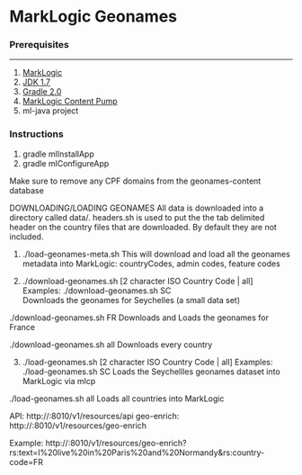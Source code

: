 MarkLogic Geonames
==========

### Prerequisites
--------
1. [MarkLogic](http://developer.marklogic.com/products)
2. [JDK 1.7](http://www.oracle.com/technetwork/java/javase/downloads/jdk7-downloads-1880260.html) 
3. [Gradle 2.0](http://www.gradle.org/downloads)
4. [MarkLogic Content Pump](http://developer.marklogic.com/products)
4. ml-java project

### Instructions
1. gradle mlInstallApp
2. gradle mlConfigureApp

Make sure to remove any CPF domains from the geonames-content database

DOWNLOADING/LOADING GEONAMES
All data is downloaded into a directory called data/.
headers.sh is used to put the the tab delimited header on the country files that are downloaded.  By default they are not included.  

1) ./load-geonames-meta.sh
This will download and load all the geonames metadata into MarkLogic: countryCodes, admin codes, feature codes

2) ./download-geonames.sh [2 character ISO Country Code | all]
Examples: 
./download-geonames.sh SC  
Downloads the geonames for Seychelles (a small data set)

./download-geonames.sh FR
Downloads and Loads the geonames for France

./download-geonames.sh all
Downloads every country

3) ./load-geonames.sh [2 character ISO Country Code | all]
Examples:
./load-geonames.sh SC 
Loads the Seychellles geonames dataset into MarkLogic via mlcp

./load-geonames.sh all
Loads all countries into MarkLogic


API: http://<HOST>:8010/v1/resources/api
geo-enrich: http://<host>:8010/v1/resources/geo-enrich

Example: http://<host>:8010/v1/resources/geo-enrich?rs:text=I%20live%20in%20Paris%20and%20Normandy&rs:country-code=FR

